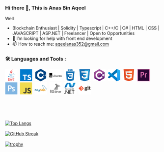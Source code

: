 ### Hi there 👋, This is Anas Bin Aqeel

Well
-  Blockchain Enthusiast | Solidity | Typescript | C++/C | C# | HTML | CSS | JAVASCRIPT | ASP.NET | Freelancer | Open to Opportunities
- 🤔 I’m looking for help with front end development
- 📫 How to reach me: aqeelanas352@gmail.com

### :hammer_and_wrench: Languages and Tools :

<div>
  <img src="https://github.com/devicons/devicon/blob/master/icons/java/java-original-wordmark.svg" title="Java" alt="Java" width="40" height="40"/>&nbsp;
   <img src="https://github.com/devicons/devicon/blob/master/icons/typescript/typescript-plain.svg" title="Typescript" alt="Typescript" width="40" height="40"/>&nbsp;
    <img src="https://github.com/devicons/devicon/blob/master/icons/cplusplus/cplusplus-plain.svg" title="cplusplus" alt="cplusplus" width="40" height="40"/>&nbsp;
   <img src="https://github.com/devicons/devicon/blob/master/icons/ubuntu/ubuntu-plain-wordmark.svg" title="ubuntu" alt="ubunto" width="40" height="40"/>&nbsp;
  <img src="https://github.com/devicons/devicon/blob/master/icons/css3/css3-plain-wordmark.svg"  title="CSS3" alt="CSS" width="40" height="40"/>&nbsp;
   <img src="https://github.com/devicons/devicon/blob/master/icons/css3/css3-original.svg" title="css3" alt="css" width="40" height="40"/>&nbsp;
    <img src="https://github.com/devicons/devicon/blob/master/icons/csharp/csharp-original.svg"  title="C#" alt="C#" width="40" height="40"/>&nbsp;
   <img src="https://github.com/devicons/devicon/blob/master/icons/vscode/vscode-original.svg"  title="vscode" alt="vscode" width="40" height="40"/>&nbsp;
  <img src="https://github.com/devicons/devicon/blob/master/icons/html5/html5-original.svg" title="HTML5" alt="HTML" width="40" height="40"/>&nbsp;
    <img src="https://github.com/devicons/devicon/blob/master/icons/premierepro/premierepro-original.svg" title="premier" alt="premier" width="40" height="40"/>&nbsp;
   <img src="https://github.com/devicons/devicon/blob/master/icons/photoshop/photoshop-plain.svg" title="ps" alt="ps" width="40" height="40"/>&nbsp;
  <img src="https://github.com/devicons/devicon/blob/master/icons/javascript/javascript-original.svg" title="JavaScript" alt="JavaScript" width="40" height="40"/>&nbsp;
  <img src="https://github.com/devicons/devicon/blob/master/icons/mysql/mysql-original-wordmark.svg" title="MySQL"  alt="MySQL" width="40" height="40"/>&nbsp;
     <img src="https://github.com/devicons/devicon/blob/master/icons/microsoftsqlserver/microsoftsqlserver-plain-wordmark.svg" title="sql" alt="sql" width="40" height="40"/>&nbsp;
   <img src="https://github.com/devicons/devicon/blob/master/icons/dot-net/dot-net-original-wordmark.svg" title="asp" alt="asp" width="40" height="40"/>&nbsp;
  <img src="https://github.com/devicons/devicon/blob/master/icons/git/git-original-wordmark.svg" title="Git" **alt="Git" width="40" height="40"/>
</div>
<br>
</br>
<br>
</br>


[![Top Langs](https://github-readme-stats.vercel.app/api/top-langs/?username=anasaqeeel&layout=compact&theme=vision-friendly-dark)](https://github.com/anuraghazra/github-readme-stats)
<br>
</br>
[![GitHub Streak](https://github-readme-streak-stats.herokuapp.com?user=anasaqeeel&theme=dark)](https://git.io/streak-stats)
<br>
</br>
[![trophy](https://github-profile-trophy.vercel.app/?username=anasaqeeel&theme=darkhub)]()

